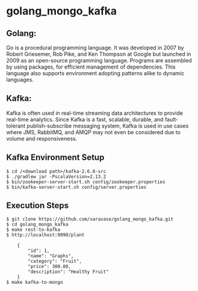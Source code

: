 # golang_mongo_kafka

## Golang:
   Go is a procedural programming language. It was developed in 2007 by Robert Griesemer, Rob Pike, and Ken Thompson at Google but launched in 2009 as an open-source programming language. Programs are assembled by using packages, for efficient management of dependencies. This language also supports environment adopting patterns alike to dynamic languages.

## Kafka:
   Kafka is often used in real-time streaming data architectures to provide real-time analytics. Since Kafka is a fast, scalable, durable, and fault-tolerant publish-subscribe messaging system, Kafka is used in use cases where JMS, RabbitMQ, and AMQP may not even be considered due to volume and responsiveness.    

## Kafka Environment Setup

    $ cd /<download path>/kafka-2.6.0-src
    $ ./gradlew jar -PscalaVersion=2.13.2
    $ bin/zookeeper-server-start.sh config/zookeeper.properties
    $ bin/kafka-server-start.sh config/server.properties

## Execution Steps
    $ git clone https://github.com/saravase/golang_mongo_kafka.git
    $ cd golang_mongo_kafka
    $ make rest-to-kafka
    $ http://localhost:9090/plant

        {
  		    "id": 1,
  	        "name": "Graphs",
  	        "category": "Fruit",
  	        "price": 300.00,
  	        "description": "Healthy Fruit"
        }
    $ make kafka-to-mongo

